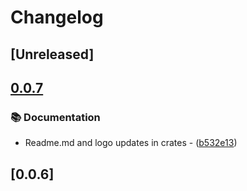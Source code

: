 # Changelog

## [Unreleased]

## [0.0.7](https://github.com/takula-tech/nita-obel/compare/obel_platform-v0.0.6...obel_platform-v0.0.7)

### 📚 Documentation

- Readme.md and logo updates in crates - ([b532e13](https://github.com/takula-tech/nita-obel/commit/b532e13ceface01aa7d69ce563ccce7893b815b6))

## [0.0.6]
